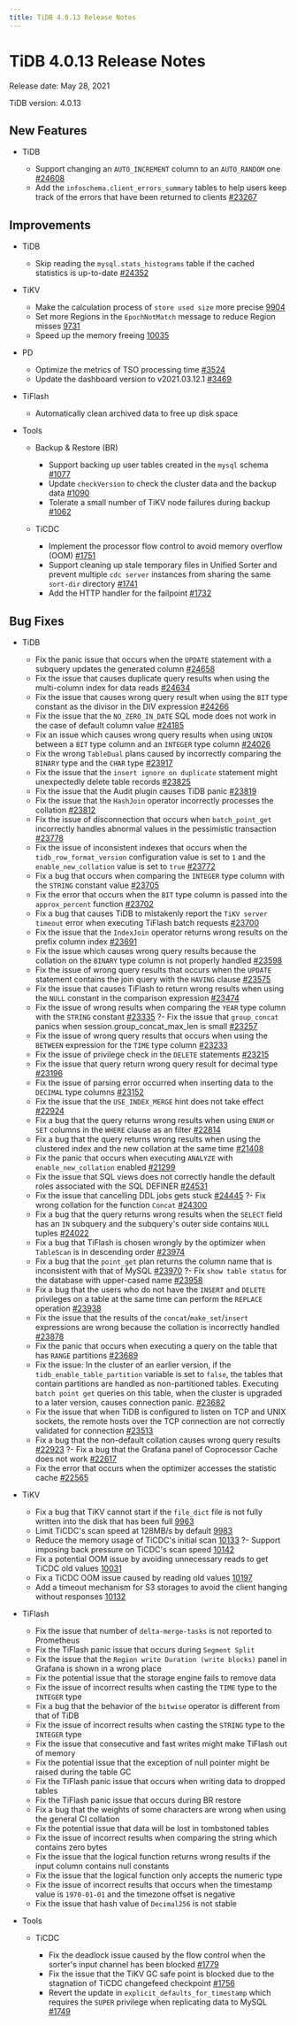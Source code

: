 ```yaml
---
title: TiDB 4.0.13 Release Notes
---
```


# TiDB 4.0.13 Release Notes

Release date: May 28, 2021

TiDB version: 4.0.13

## New Features

+ TiDB

    - Support changing an `AUTO_INCREMENT` column to an `AUTO_RANDOM` one [#24608](https://github.com/pingcap/tidb/pull/24608)
    - Add the `infoschema.client_errors_summary` tables to help users keep track of the errors that have been returned to clients [#23267](https://github.com/pingcap/tidb/pull/23267)

## Improvements

+ TiDB

    - Skip reading the `mysql.stats_histograms` table if the cached statistics is up-to-date [#24352](https://github.com/pingcap/tidb/pull/24352)

+ TiKV

    - Make the calculation process of `store used size` more precise [9904](https://github.com/tikv/tikv/pull/9904)
    - Set more Regions in the `EpochNotMatch` message to reduce Region misses [9731](https://github.com/tikv/tikv/pull/9731)
    - Speed up the memory freeing [10035](https://github.com/tikv/tikv/pull/10035)

+ PD

    - Optimize the metrics of TSO processing time [#3524](https://github.com/pingcap/pd/pull/3524)
    - Update the dashboard version to v2021.03.12.1 [#3469](https://github.com/pingcap/pd/pull/3469)

+ TiFlash

    - Automatically clean archived data to free up disk space

+ Tools

    + Backup & Restore (BR)

        - Support backing up user tables created in the `mysql` schema [#1077](https://github.com/pingcap/br/pull/1077)
        - Update `checkVersion` to check the cluster data and the backup data [#1090](https://github.com/pingcap/br/pull/1090)
        - Tolerate a small number of TiKV node failures during backup [#1062](https://github.com/pingcap/br/pull/1062)

    + TiCDC

        - Implement the processor flow control to avoid memory overflow (OOM) [#1751](https://github.com/pingcap/ticdc/pull/1751)
        - Support cleaning up stale temporary files in Unified Sorter and prevent multiple `cdc server` instances from sharing the same `sort-dir` directory [#1741](https://github.com/pingcap/ticdc/pull/1741)
        - Add the HTTP handler for the failpoint [#1732](https://github.com/pingcap/ticdc/pull/1732)

## Bug Fixes

+ TiDB

    - Fix the panic issue that occurs when the `UPDATE` statement with a subquery updates the generated column [#24658](https://github.com/pingcap/tidb/pull/24658)
    - Fix the issue that causes duplicate query results when using the multi-column index for data reads [#24634](https://github.com/pingcap/tidb/pull/24634)
    - Fix the issue that causes wrong query result when using the `BIT` type constant as the divisor in the DIV expression [#24266](https://github.com/pingcap/tidb/pull/24266)
    - Fix the issue that the `NO_ZERO_IN_DATE` SQL mode does not work in the case of default column value [#24185](https://github.com/pingcap/tidb/pull/24185)
    - Fix an issue which causes wrong query results when using `UNION` between a `BIT` type column and an `INTEGER` type column [#24026](https://github.com/pingcap/tidb/pull/24026)
    - Fix the wrong `TableDual` plans caused by incorrectly comparing the `BINARY` type and the `CHAR` type [#23917](https://github.com/pingcap/tidb/pull/23917)
    - Fix the issue that the `insert ignore on duplicate` statement might unexpectedly delete table records [#23825](https://github.com/pingcap/tidb/pull/23825)
    - Fix the issue that the Audit plugin causes TiDB panic [#23819](https://github.com/pingcap/tidb/pull/23819)
    - Fix the issue that the `HashJoin` operator incorrectly processes the collation [#23812](https://github.com/pingcap/tidb/pull/23812)
    - Fix the issue of disconnection that occurs when `batch_point_get` incorrectly handles abnormal values in the pessimistic transaction [#23778](https://github.com/pingcap/tidb/pull/23778)
    - Fix the issue of inconsistent indexes that occurs when the `tidb_row_format_version` configuration value is set to `1` and the `enable_new_collation` value is set to `true` [#23772](https://github.com/pingcap/tidb/pull/23772)
    - Fix a bug that occurs when comparing the `INTEGER` type column with the `STRING` constant value [#23705](https://github.com/pingcap/tidb/pull/23705)
    - Fix the error that occurs when the `BIT` type column is passed into the `approx_percent` function [#23702](https://github.com/pingcap/tidb/pull/23702)
    - Fix a bug that causes TiDB to mistakenly report the `TiKV server timeout` error when executing TiFlash batch requests [#23700](https://github.com/pingcap/tidb/pull/23700)
    - Fix the issue that the `IndexJoin` operator returns wrong results on the prefix column index [#23691](https://github.com/pingcap/tidb/pull/23691)
    - Fix the issue which causes wrong query results because the collation on the `BINARY` type column is not properly handled [#23598](https://github.com/pingcap/tidb/pull/23598)
    - Fix the issue of wrong query results that occurs when the `UPDATE` statement contains the join query with the `HAVING` clause [#23575](https://github.com/pingcap/tidb/pull/23575)
    - Fix the issue that causes TiFlash to return wrong results when using the `NULL` constant in the comparison expression [#23474](https://github.com/pingcap/tidb/pull/23474)
    - Fix the issue of wrong results when comparing the `YEAR` type column with the `STRING` constant [#23335](https://github.com/pingcap/tidb/pull/23335)
    ?- Fix the issue that `group_concat` panics when session.group_concat_max_len is small [#23257](https://github.com/pingcap/tidb/pull/23257)
    - Fix the issue of wrong query results that occurs when using the `BETWEEN` expression for the `TIME` type column [#23233](https://github.com/pingcap/tidb/pull/23233)
    - Fix the issue of privilege check in the `DELETE` statements [#23215](https://github.com/pingcap/tidb/pull/23215)
    - Fix the issue that query return wrong query result for decimal type [#23196](https://github.com/pingcap/tidb/pull/23196)
    - Fix the issue of parsing error occurred when inserting data to the `DECIMAL` type columns [#23152](https://github.com/pingcap/tidb/pull/23152)
    - Fix the issue that the `USE_INDEX_MERGE` hint does not take effect [#22924](https://github.com/pingcap/tidb/pull/22924)
    - Fix a bug that the query returns wrong results when using `ENUM` or `SET` columns in the `WHERE` clause as an filter [#22814](https://github.com/pingcap/tidb/pull/22814)
    - Fix a bug that the query returns wrong results when using the clustered index and the new collation at the same time [#21408](https://github.com/pingcap/tidb/pull/21408)
    - Fix the panic that occurs when executing `ANALYZE` with `enable_new_collation` enabled [#21299](https://github.com/pingcap/tidb/pull/21299)
    - Fix the issue that SQL views does not correctly handle the default roles associated with the SQL DEFINER [#24531](https://github.com/pingcap/tidb/pull/24531)
    - Fix the issue that cancelling DDL jobs gets stuck [#24445](https://github.com/pingcap/tidb/pull/24445)
    ?- Fix wrong collation for the function `Concat` [#24300](https://github.com/pingcap/tidb/pull/24300)
    - Fix a bug that the query returns wrong results when the `SELECT` field has an `IN` subquery and the subquery's outer side contains `NULL` tuples [#24022](https://github.com/pingcap/tidb/pull/24022)
    - Fix a bug that TiFlash is chosen wrongly by the optimizer when `TableScan` is in descending order [#23974](https://github.com/pingcap/tidb/pull/23974)
    - Fix a bug that the `point_get` plan returns the column name that is inconsistent with that of MySQL [#23970](https://github.com/pingcap/tidb/pull/23970)
    ?- Fix `show table status` for the database with upper-cased name [#23958](https://github.com/pingcap/tidb/pull/23958)
    - Fix a bug that the users who do not have the `INSERT` and `DELETE` privileges on a table at the same time can perform the `REPLACE` operation [#23938](https://github.com/pingcap/tidb/pull/23938)
    - Fix the issue that the results of the `concat`/`make_set`/`insert` expressions are wrong because the collation is incorrectly handled [#23878](https://github.com/pingcap/tidb/pull/23878)
    - Fix the panic that occurs when executing a query on the table that has `RANGE` partitions [#23689](https://github.com/pingcap/tidb/pull/23689)
    - Fix the issue: In the cluster of an earlier version, if the `tidb_enable_table_partition` variable is set to `false`, the tables that contain partitions are handled as non-partitioned tables. Executing `batch point get` queries on this table, when the cluster is upgraded to a later version, causes connection panic. [#23682](https://github.com/pingcap/tidb/pull/23682)
    - Fix the issue that when TiDB is configured to listen on TCP and UNIX sockets, the remote hosts over the TCP connection are not correctly validated for connection [#23513](https://github.com/pingcap/tidb/pull/23513)
    - Fix a bug that the non-default collation causes wrong query results [#22923](https://github.com/pingcap/tidb/pull/22923)
    ?- Fix a bug that the Grafana panel of Coprocessor Cache does not work [#22617](https://github.com/pingcap/tidb/pull/22617)
    - Fix the error that occurs when the optimizer accesses the statistic cache [#22565](https://github.com/pingcap/tidb/pull/22565)

+ TiKV

    - Fix a bug that TiKV cannot start if the `file_dict` file is not fully written into the disk that has been full [9963](https://github.com/tikv/tikv/pull/9963)
    - Limit TiCDC's scan speed at 128MB/s by default [9983](https://github.com/tikv/tikv/pull/9983)
    - Reduce the memory usage of TiCDC's initial scan [10133](https://github.com/tikv/tikv/pull/10133)
    ?- Support imposing back pressure on TiCDC's scan speed [10142](https://github.com/tikv/tikv/pull/10142)
    - Fix a potential OOM issue by avoiding unnecessary reads to get TiCDC old values [10031](https://github.com/tikv/tikv/pull/10031)
    - Fix a TiCDC OOM issue caused by reading old values [10197](https://github.com/tikv/tikv/pull/10197)
    - Add a timeout mechanism for S3 storages to avoid the client hanging without responses [10132](https://github.com/tikv/tikv/pull/10132)

+ TiFlash

    - Fix the issue that number of `delta-merge-tasks` is not reported to Prometheus
    - Fix the TiFlash panic issue that occurs during `Segment Split`
    - Fix the issue that the `Region write Duration (write blocks)` panel in Grafana is shown in a wrong place
    - Fix the potential issue that the storage engine fails to remove data
    - Fix the issue of incorrect results when casting the `TIME` type to the `INTEGER` type
    - Fix a bug that the behavior of the `bitwise` operator is different from that of TiDB
    - Fix the issue of incorrect results when casting the `STRING` type to the `INTEGER` type
    - Fix the issue that consecutive and fast writes might make TiFlash out of memory
    - Fix the potential issue that the exception of null pointer might be raised during the table GC
    - Fix the TiFlash panic issue that occurs when writing data to dropped tables
    - Fix the TiFlash panic issue that occurs during BR restore
    - Fix a bug that the weights of some characters are wrong when using the general CI collation
    - Fix the potential issue that data will be lost in tombstoned tables
    - Fix the issue of incorrect results when comparing the string which contains zero bytes
    - Fix the issue that the logical function returns wrong results if the input column contains null constants
    - Fix the issue that the logical function only accepts the numeric type
    - Fix the issue of incorrect results that occurs when the timestamp value is `1970-01-01` and the timezone offset is negative
    - Fix the issue that hash value of `Decimal256` is not stable

+ Tools

    + TiCDC

        - Fix the deadlock issue caused by the flow control when the sorter's input channel has been blocked [#1779](https://github.com/pingcap/ticdc/pull/1779)
        - Fix the issue that the TiKV GC safe point is blocked due to the stagnation of TiCDC changefeed checkpoint [#1756](https://github.com/pingcap/ticdc/pull/1756)
        - Revert the update in `explicit_defaults_for_timestamp` which requires the `SUPER` privilege when replicating data to MySQL [#1749](https://github.com/pingcap/ticdc/pull/1749)
